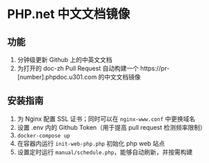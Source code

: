 # PHP.net 中文文档镜像

## 功能

1. 分钟级更新 Github 上的中英文文档
2. 为打开的 doc-zh Pull Request 自动构建一个 https://pr-[number].phpdoc.u301.com 的中文文档镜像

## 安装指南

1. 为 Nginx 配置 SSL 证书；同时可以在 `nginx-www.conf` 中更换域名
2. 设置 .env 内的 Github Token（用于提高 pull request 检测频率限制）
3. `docker-compose up`
4. 在容器内运行 `init-web-php.php` 初始化 php web 站点
5. 设置定时运行 `manual/schedule.php`，能够自动刷新，并按需构建
